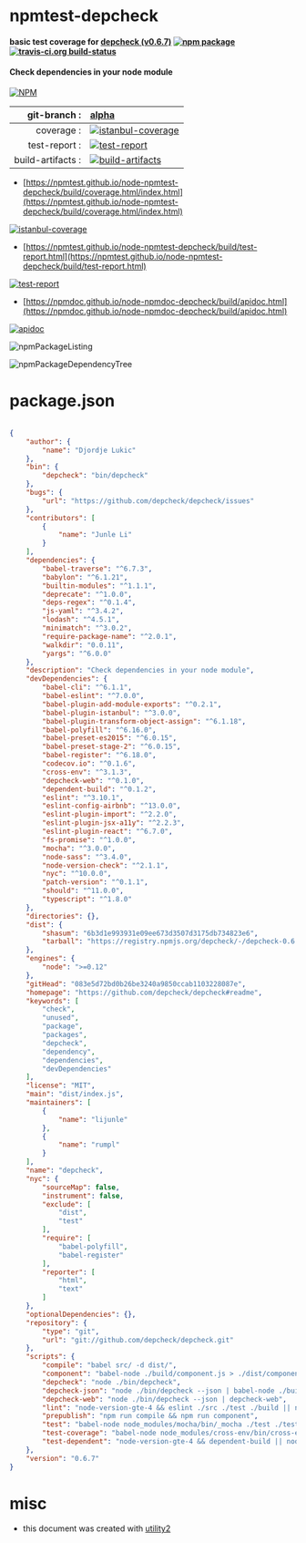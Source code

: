 # npmtest-depcheck

#### basic test coverage for  [depcheck (v0.6.7)](https://github.com/depcheck/depcheck#readme)  [![npm package](https://img.shields.io/npm/v/npmtest-depcheck.svg?style=flat-square)](https://www.npmjs.org/package/npmtest-depcheck) [![travis-ci.org build-status](https://api.travis-ci.org/npmtest/node-npmtest-depcheck.svg)](https://travis-ci.org/npmtest/node-npmtest-depcheck)

#### Check dependencies in your node module

[![NPM](https://nodei.co/npm/depcheck.png?downloads=true&downloadRank=true&stars=true)](https://www.npmjs.com/package/depcheck)

| git-branch : | [alpha](https://github.com/npmtest/node-npmtest-depcheck/tree/alpha)|
|--:|:--|
| coverage : | [![istanbul-coverage](https://npmtest.github.io/node-npmtest-depcheck/build/coverage.badge.svg)](https://npmtest.github.io/node-npmtest-depcheck/build/coverage.html/index.html)|
| test-report : | [![test-report](https://npmtest.github.io/node-npmtest-depcheck/build/test-report.badge.svg)](https://npmtest.github.io/node-npmtest-depcheck/build/test-report.html)|
| build-artifacts : | [![build-artifacts](https://npmtest.github.io/node-npmtest-depcheck/glyphicons_144_folder_open.png)](https://github.com/npmtest/node-npmtest-depcheck/tree/gh-pages/build)|

- [https://npmtest.github.io/node-npmtest-depcheck/build/coverage.html/index.html](https://npmtest.github.io/node-npmtest-depcheck/build/coverage.html/index.html)

[![istanbul-coverage](https://npmtest.github.io/node-npmtest-depcheck/build/screenCapture.buildCi.browser.%252Ftmp%252Fbuild%252Fcoverage.lib.html.png)](https://npmtest.github.io/node-npmtest-depcheck/build/coverage.html/index.html)

- [https://npmtest.github.io/node-npmtest-depcheck/build/test-report.html](https://npmtest.github.io/node-npmtest-depcheck/build/test-report.html)

[![test-report](https://npmtest.github.io/node-npmtest-depcheck/build/screenCapture.buildCi.browser.%252Ftmp%252Fbuild%252Ftest-report.html.png)](https://npmtest.github.io/node-npmtest-depcheck/build/test-report.html)

- [https://npmdoc.github.io/node-npmdoc-depcheck/build/apidoc.html](https://npmdoc.github.io/node-npmdoc-depcheck/build/apidoc.html)

[![apidoc](https://npmdoc.github.io/node-npmdoc-depcheck/build/screenCapture.buildCi.browser.%252Ftmp%252Fbuild%252Fapidoc.html.png)](https://npmdoc.github.io/node-npmdoc-depcheck/build/apidoc.html)

![npmPackageListing](https://npmtest.github.io/node-npmtest-depcheck/build/screenCapture.npmPackageListing.svg)

![npmPackageDependencyTree](https://npmtest.github.io/node-npmtest-depcheck/build/screenCapture.npmPackageDependencyTree.svg)



# package.json

```json

{
    "author": {
        "name": "Djordje Lukic"
    },
    "bin": {
        "depcheck": "bin/depcheck"
    },
    "bugs": {
        "url": "https://github.com/depcheck/depcheck/issues"
    },
    "contributors": [
        {
            "name": "Junle Li"
        }
    ],
    "dependencies": {
        "babel-traverse": "^6.7.3",
        "babylon": "^6.1.21",
        "builtin-modules": "^1.1.1",
        "deprecate": "^1.0.0",
        "deps-regex": "^0.1.4",
        "js-yaml": "^3.4.2",
        "lodash": "^4.5.1",
        "minimatch": "^3.0.2",
        "require-package-name": "^2.0.1",
        "walkdir": "0.0.11",
        "yargs": "^6.0.0"
    },
    "description": "Check dependencies in your node module",
    "devDependencies": {
        "babel-cli": "^6.1.1",
        "babel-eslint": "^7.0.0",
        "babel-plugin-add-module-exports": "^0.2.1",
        "babel-plugin-istanbul": "^3.0.0",
        "babel-plugin-transform-object-assign": "^6.1.18",
        "babel-polyfill": "^6.16.0",
        "babel-preset-es2015": "^6.0.15",
        "babel-preset-stage-2": "^6.0.15",
        "babel-register": "^6.18.0",
        "codecov.io": "^0.1.6",
        "cross-env": "^3.1.3",
        "depcheck-web": "^0.1.0",
        "dependent-build": "^0.1.2",
        "eslint": "^3.10.1",
        "eslint-config-airbnb": "^13.0.0",
        "eslint-plugin-import": "^2.2.0",
        "eslint-plugin-jsx-a11y": "^2.2.3",
        "eslint-plugin-react": "^6.7.0",
        "fs-promise": "^1.0.0",
        "mocha": "^3.0.0",
        "node-sass": "^3.4.0",
        "node-version-check": "^2.1.1",
        "nyc": "^10.0.0",
        "patch-version": "^0.1.1",
        "should": "^11.0.0",
        "typescript": "^1.8.0"
    },
    "directories": {},
    "dist": {
        "shasum": "6b3d1e993931e09ee673d3507d3175db734823e6",
        "tarball": "https://registry.npmjs.org/depcheck/-/depcheck-0.6.7.tgz"
    },
    "engines": {
        "node": ">=0.12"
    },
    "gitHead": "083e5d72bd0b26be3240a9850ccab1103228087e",
    "homepage": "https://github.com/depcheck/depcheck#readme",
    "keywords": [
        "check",
        "unused",
        "package",
        "packages",
        "depcheck",
        "dependency",
        "dependencies",
        "devDependencies"
    ],
    "license": "MIT",
    "main": "dist/index.js",
    "maintainers": [
        {
            "name": "lijunle"
        },
        {
            "name": "rumpl"
        }
    ],
    "name": "depcheck",
    "nyc": {
        "sourceMap": false,
        "instrument": false,
        "exclude": [
            "dist",
            "test"
        ],
        "require": [
            "babel-polyfill",
            "babel-register"
        ],
        "reporter": [
            "html",
            "text"
        ]
    },
    "optionalDependencies": {},
    "repository": {
        "type": "git",
        "url": "git://github.com/depcheck/depcheck.git"
    },
    "scripts": {
        "compile": "babel src/ -d dist/",
        "component": "babel-node ./build/component.js > ./dist/component.json",
        "depcheck": "node ./bin/depcheck",
        "depcheck-json": "node ./bin/depcheck --json | babel-node ./build/check-json",
        "depcheck-web": "node ./bin/depcheck --json | depcheck-web",
        "lint": "node-version-gte-4 && eslint ./src ./test ./build || node-version-lt-4",
        "prepublish": "npm run compile && npm run component",
        "test": "babel-node node_modules/mocha/bin/_mocha ./test ./test/special --timeout 10000",
        "test-coverage": "babel-node node_modules/cross-env/bin/cross-env.js NODE_ENV=test nyc mocha ./test ./test/special --timeout 20000 && nyc report --reporter=text-lcov > ./coverage/coverage.lcov",
        "test-dependent": "node-version-gte-4 && dependent-build || node-version-lt-4"
    },
    "version": "0.6.7"
}
```



# misc
- this document was created with [utility2](https://github.com/kaizhu256/node-utility2)
